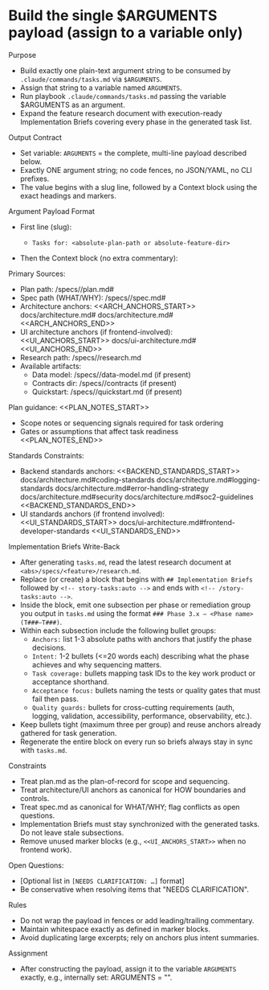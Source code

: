 # Build the single $ARGUMENTS payload (assign to a variable only)

Purpose

- Build exactly one plain-text argument string to be consumed by
  `.claude/commands/tasks.md` via `$ARGUMENTS`.
- Assign that string to a variable named `ARGUMENTS`.
- Run playbook `.claude/commands/tasks.md` passing the variable $ARGUMENTS as an
  argument.
- Expand the feature research document with execution-ready Implementation
  Briefs covering every phase in the generated task list.

Output Contract

- Set variable: `ARGUMENTS` = the complete, multi-line payload described below.
- Exactly ONE argument string; no code fences, no JSON/YAML, no CLI prefixes.
- The value begins with a slug line, followed by a Context block using the exact
  headings and markers.

Argument Payload Format

- First line (slug):
  - `Tasks for: <absolute-plan-path or absolute-feature-dir>`

- Then the Context block (no extra commentary):

Primary Sources:

- Plan path: <abs>/specs/<feature>/plan.md#<anchor>
- Spec path (WHAT/WHY): <abs>/specs/<feature>/spec.md#<anchor>
- Architecture anchors: <<ARCH_ANCHORS_START>> docs/architecture.md#<anchor-one>
  docs/architecture.md#<anchor-two> <<ARCH_ANCHORS_END>>
- UI architecture anchors (if frontend-involved): <<UI_ANCHORS_START>>
  docs/ui-architecture.md#<anchor> <<UI_ANCHORS_END>>
- Research path: <abs>/specs/<feature>/research.md
- Available artifacts:
  - Data model: <abs>/specs/<feature>/data-model.md (if present)
  - Contracts dir: <abs>/specs/<feature>/contracts (if present)
  - Quickstart: <abs>/specs/<feature>/quickstart.md (if present)

Plan guidance: <<PLAN_NOTES_START>>

- Scope notes or sequencing signals required for task ordering
- Gates or assumptions that affect task readiness <<PLAN_NOTES_END>>

Standards Constraints:

- Backend standards anchors: <<BACKEND_STANDARDS_START>>
  docs/architecture.md#coding-standards docs/architecture.md#logging-standards
  docs/architecture.md#error-handling-strategy docs/architecture.md#security
  docs/architecture.md#soc2-guidelines <<BACKEND_STANDARDS_END>>
- UI standards anchors (if frontend involved): <<UI_STANDARDS_START>>
  docs/ui-architecture.md#frontend-developer-standards <<UI_STANDARDS_END>>

Implementation Briefs Write-Back

- After generating `tasks.md`, read the latest research document at
  `<abs>/specs/<feature>/research.md`.
- Replace (or create) a block that begins with `## Implementation Briefs`
  followed by `<!-- story-tasks:auto -->` and ends with
  `<!-- /story-tasks:auto -->`.
- Inside the block, emit one subsection per phase or remediation group you
  output in `tasks.md` using the format
  `### Phase 3.x – <Phase name> (T###–T###)`.
- Within each subsection include the following bullet groups:
  - `Anchors:` list 1-3 absolute paths with anchors that justify the phase
    decisions.
  - `Intent:` 1-2 bullets (<=20 words each) describing what the phase achieves
    and why sequencing matters.
  - `Task coverage:` bullets mapping task IDs to the key work product or
    acceptance shorthand.
  - `Acceptance focus:` bullets naming the tests or quality gates that must fail
    then pass.
  - `Quality guards:` bullets for cross-cutting requirements (auth, logging,
    validation, accessibility, performance, observability, etc.).
- Keep bullets tight (maximum three per group) and reuse anchors already
  gathered for task generation.
- Regenerate the entire block on every run so briefs always stay in sync with
  `tasks.md`.

Constraints

- Treat plan.md as the plan-of-record for scope and sequencing.
- Treat architecture/UI anchors as canonical for HOW boundaries and controls.
- Treat spec.md as canonical for WHAT/WHY; flag conflicts as open questions.
- Implementation Briefs must stay synchronized with the generated tasks. Do not
  leave stale subsections.
- Remove unused marker blocks (e.g., `<<UI_ANCHORS_START>>` when no frontend
  work).

Open Questions:

- [Optional list in `[NEEDS CLARIFICATION: …]` format]
- Be conservative when resolving items that "NEEDS CLARIFICATION".

Rules

- Do not wrap the payload in fences or add leading/trailing commentary.
- Maintain whitespace exactly as defined in marker blocks.
- Avoid duplicating large excerpts; rely on anchors plus intent summaries.

Assignment

- After constructing the payload, assign it to the variable `ARGUMENTS` exactly,
  e.g., internally set: ARGUMENTS = "<the multi-line payload defined above>".
